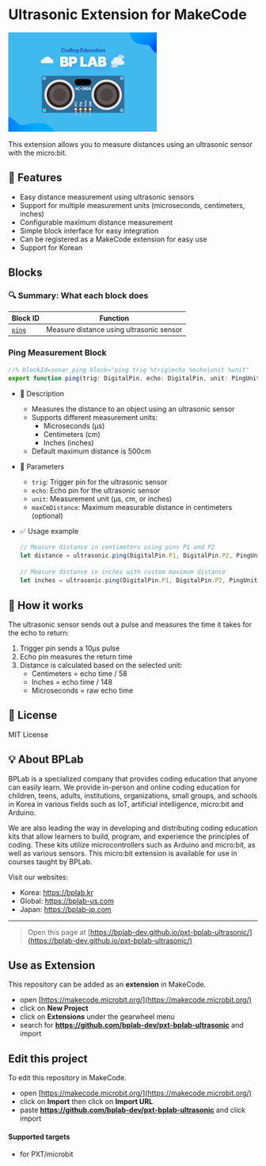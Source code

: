 # Ultrasonic Extension for MakeCode

![Ultrasonic Image](./icon.png)

This extension allows you to measure distances using an ultrasonic sensor with the micro:bit.

## 🚀 Features

- Easy distance measurement using ultrasonic sensors
- Support for multiple measurement units (microseconds, centimeters, inches)
- Configurable maximum distance measurement
- Simple block interface for easy integration
- Can be registered as a MakeCode extension for easy use
- Support for Korean

## Blocks

### 🔍 Summary: What each block does

| **Block ID**                 | **Function**                                   |
|-----------------------------|-----------------------------------------------|
| [`ping`](#ping-measurement-block) | Measure distance using ultrasonic sensor |

### Ping Measurement Block

```typescript
//% blockId=sonar_ping block="ping trig %trig|echo %echo|unit %unit"
export function ping(trig: DigitalPin, echo: DigitalPin, unit: PingUnit, maxCmDistance = 500): number
```

- 🔹 Description
  - Measures the distance to an object using an ultrasonic sensor
  - Supports different measurement units:
    - Microseconds (μs)
    - Centimeters (cm)
    - Inches (inches)
  - Default maximum distance is 500cm

- 🔹 Parameters
  - `trig`: Trigger pin for the ultrasonic sensor
  - `echo`: Echo pin for the ultrasonic sensor
  - `unit`: Measurement unit (μs, cm, or inches)
  - `maxCmDistance`: Maximum measurable distance in centimeters (optional)

- ✅ Usage example
  ```typescript
  // Measure distance in centimeters using pins P1 and P2
  let distance = ultrasonic.ping(DigitalPin.P1, DigitalPin.P2, PingUnit.Centimeters)
  
  // Measure distance in inches with custom maximum distance
  let inches = ultrasonic.ping(DigitalPin.P1, DigitalPin.P2, PingUnit.Inches, 300)
  ```

## 🔧 How it works

The ultrasonic sensor sends out a pulse and measures the time it takes for the echo to return:
1. Trigger pin sends a 10μs pulse
2. Echo pin measures the return time
3. Distance is calculated based on the selected unit:
   - Centimeters = echo time / 58
   - Inches = echo time / 148
   - Microseconds = raw echo time

## 📜 License

MIT License

## 💡 About BPLab

BPLab is a specialized company that provides coding education that anyone can easily learn. We provide in-person and online coding education for children, teens, adults, institutions, organizations, small groups, and schools in Korea in various fields such as IoT, artificial intelligence, micro:bit and Arduino.

We are also leading the way in developing and distributing coding education kits that allow learners to build, program, and experience the principles of coding. These kits utilize microcontrollers such as Arduino and micro:bit, as well as various sensors. This micro:bit extension is available for use in courses taught by BPLab.

Visit our websites:

- Korea: https://bplab.kr
- Global: https://bplab-us.com
- Japan: https://bplab-jp.com

---

> Open this page at [https://bplab-dev.github.io/pxt-bplab-ultrasonic/](https://bplab-dev.github.io/pxt-bplab-ultrasonic/)

## Use as Extension

This repository can be added as an **extension** in MakeCode.

* open [https://makecode.microbit.org/](https://makecode.microbit.org/)
* click on **New Project**
* click on **Extensions** under the gearwheel menu
* search for **https://github.com/bplab-dev/pxt-bplab-ultrasonic** and import

## Edit this project

To edit this repository in MakeCode.

* open [https://makecode.microbit.org/](https://makecode.microbit.org/)
* click on **Import** then click on **Import URL**
* paste **https://github.com/bplab-dev/pxt-bplab-ultrasonic** and click import

#### Supported targets

* for PXT/microbit

<script src="https://makecode.com/gh-pages-embed.js"></script>
<script>makeCodeRender("{{ site.makecode.home_url }}", "{{ site.github.owner_name }}/{{ site.github.repository_name }}");</script>
